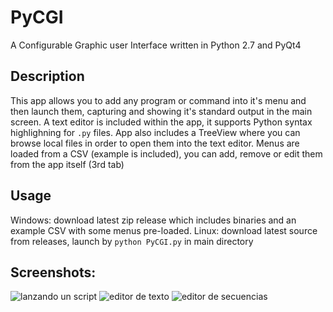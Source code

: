 # PyCGI
A Configurable Graphic user Interface written in Python 2.7 and PyQt4

## Description
This app allows you to add any program or command into it's menu and then launch them, capturing and showing it's standard output in the main screen.
A text editor is included within the app, it supports Python syntax highlighning for `.py` files.
App also includes a TreeView where you can browse local files in order to open them into the text editor.
Menus are loaded from a CSV (example is included), you can add, remove or edit them from the app itself (3rd tab)

## Usage
Windows: download latest zip release which includes binaries and an example CSV with some menus pre-loaded.
Linux: download latest source from releases, launch by `python PyCGI.py` in main directory

## Screenshots:
![lanzando un script](https://user-images.githubusercontent.com/4999277/36319436-b029f710-1321-11e8-8099-fe7406b83f3f.png)
![editor de texto](https://user-images.githubusercontent.com/4999277/36319402-996a0e98-1321-11e8-8115-4e2e6fb4950e.png)
![editor de secuencias](https://user-images.githubusercontent.com/4999277/36319511-e2f57b38-1321-11e8-972b-d0b5d2fa370f.png)

